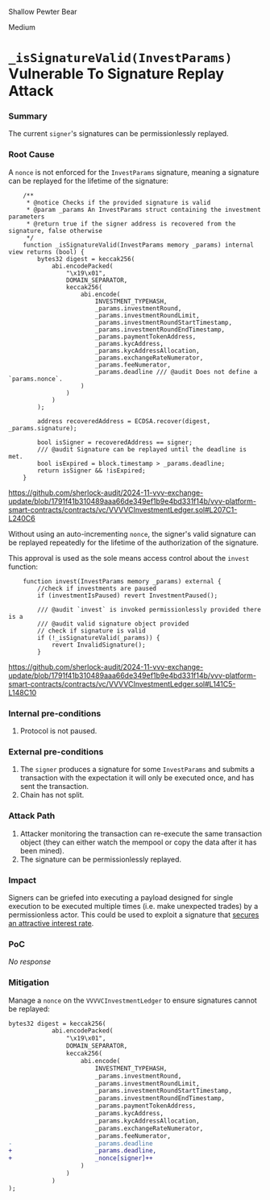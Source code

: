 Shallow Pewter Bear

Medium

# `_isSignatureValid(InvestParams)` Vulnerable To Signature Replay Attack

### Summary

The current `signer`'s signatures can be permissionlessly replayed.

### Root Cause

A `nonce` is not enforced for the `InvestParams` signature, meaning a signature can be replayed for the lifetime of the signature:

```solidity
    /**
     * @notice Checks if the provided signature is valid
     * @param _params An InvestParams struct containing the investment parameters
     * @return true if the signer address is recovered from the signature, false otherwise
     */
    function _isSignatureValid(InvestParams memory _params) internal view returns (bool) {
        bytes32 digest = keccak256(
            abi.encodePacked(
                "\x19\x01",
                DOMAIN_SEPARATOR,
                keccak256(
                    abi.encode(
                        INVESTMENT_TYPEHASH,
                        _params.investmentRound,
                        _params.investmentRoundLimit,
                        _params.investmentRoundStartTimestamp,
                        _params.investmentRoundEndTimestamp,
                        _params.paymentTokenAddress,
                        _params.kycAddress,
                        _params.kycAddressAllocation,
                        _params.exchangeRateNumerator,
                        _params.feeNumerator,
                        _params.deadline /// @audit Does not define a `params.nonce`.
                    )
                )
            )
        );

        address recoveredAddress = ECDSA.recover(digest, _params.signature);

        bool isSigner = recoveredAddress == signer;
        /// @audit Signature can be replayed until the deadline is met.
        bool isExpired = block.timestamp > _params.deadline;
        return isSigner && !isExpired;
    }
```

https://github.com/sherlock-audit/2024-11-vvv-exchange-update/blob/1791f41b310489aaa66de349ef1b9e4bd331f14b/vvv-platform-smart-contracts/contracts/vc/VVVVCInvestmentLedger.sol#L207C1-L240C6

Without using an auto-incrementing `nonce`, the signer's valid signature can be replayed repeatedly for the lifetime of the authorization of the signature.

This approval is used as the sole means access control about the `invest` function:

```solidity
    function invest(InvestParams memory _params) external {
        //check if investments are paused
        if (investmentIsPaused) revert InvestmentPaused();

        /// @audit `invest` is invoked permissionlessly provided there is a
        /// @audit valid signature object provided
        // check if signature is valid
        if (!_isSignatureValid(_params)) {
            revert InvalidSignature();
        }
```

https://github.com/sherlock-audit/2024-11-vvv-exchange-update/blob/1791f41b310489aaa66de349ef1b9e4bd331f14b/vvv-platform-smart-contracts/contracts/vc/VVVVCInvestmentLedger.sol#L141C5-L148C10

### Internal pre-conditions

1. Protocol is not paused.

### External pre-conditions

1. The `signer` produces a signature for some `InvestParams` and submits a transaction with the expectation it will only be executed once, and has sent the transaction. 
3. Chain has not split.

### Attack Path

1. Attacker monitoring the transaction can re-execute the same transaction object (they can either watch the mempool or copy the data after it has been mined).
2. The signature can be permissionlessly replayed.

### Impact

Signers can be griefed into executing a payload designed for single execution to be executed multiple times (i.e. make unexpected trades) by a permissionless actor. This could be used to exploit a signature that [secures an attractive interest rate](https://github.com/sherlock-audit/2024-11-vvv-exchange-update/blob/1791f41b310489aaa66de349ef1b9e4bd331f14b/vvv-platform-smart-contracts/contracts/vc/VVVVCInvestmentLedger.sol#L164C9-L166C37).

### PoC

_No response_

### Mitigation

Manage a `nonce` on the `VVVVCInvestmentLedger` to ensure signatures cannot be replayed:

```diff
bytes32 digest = keccak256(
            abi.encodePacked(
                "\x19\x01",
                DOMAIN_SEPARATOR,
                keccak256(
                    abi.encode(
                        INVESTMENT_TYPEHASH,
                        _params.investmentRound,
                        _params.investmentRoundLimit,
                        _params.investmentRoundStartTimestamp,
                        _params.investmentRoundEndTimestamp,
                        _params.paymentTokenAddress,
                        _params.kycAddress,
                        _params.kycAddressAllocation,
                        _params.exchangeRateNumerator,
                        _params.feeNumerator,
-                       _params.deadline
+                       _params.deadline,
+                       _nonce[signer]++
                    )
                )
            )
);
```